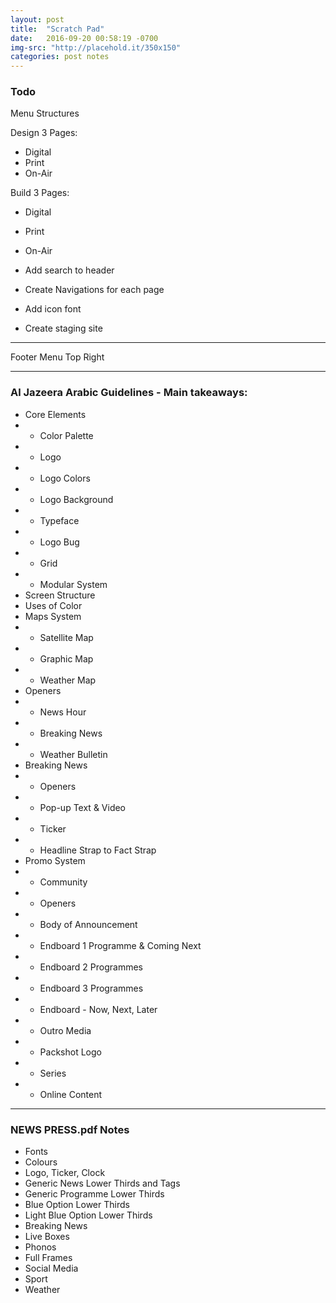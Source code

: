 ```yaml
---
layout: post
title:  "Scratch Pad"
date:   2016-09-20 00:58:19 -0700
img-src: "http://placehold.it/350x150"
categories: post notes
---
```


### Todo
Menu Structures  

Design 3 Pages:  
- Digital
- Print
- On-Air

Build 3 Pages:  
- Digital
- Print
- On-Air

- Add search to header
- Create Navigations for each page
- Add icon font
- Create staging site


--------------------------------

Footer Menu Top Right

--------------------------------

### Al Jazeera Arabic Guidelines - Main takeaways:
- Core Elements
- - Color Palette
- - Logo
- - Logo Colors
- - Logo Background
- - Typeface
- - Logo Bug
- - Grid
- - Modular System
- Screen Structure
- Uses of Color
- Maps System
- - Satellite Map
- - Graphic Map
- - Weather Map
- Openers
- - News Hour
- - Breaking News
- - Weather Bulletin
- Breaking News
- - Openers
- - Pop-up Text & Video
- - Ticker
- - Headline Strap to Fact Strap
- Promo System
- - Community
- - Openers
- - Body of Announcement
- - Endboard 1 Programme & Coming Next
- - Endboard 2 Programmes
- - Endboard 3 Programmes
- - Endboard - Now, Next, Later
- - Outro Media
- - Packshot Logo
- - Series
- - Online Content

--------------------------------

### NEWS PRESS.pdf Notes
- Fonts
- Colours
- Logo, Ticker, Clock
- Generic News Lower Thirds and Tags
- Generic Programme Lower Thirds
- Blue Option Lower Thirds
- Light Blue Option Lower Thirds
- Breaking News
- Live Boxes
- Phonos
- Full Frames
- Social Media
- Sport
- Weather
